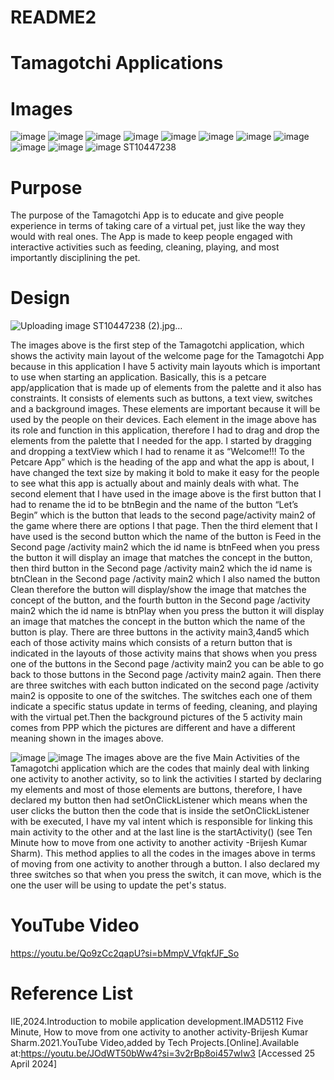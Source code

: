 # README2
# Tamagotchi Applications
# Images
![image](https://github.com/ST10447238/README2/assets/160851446/2fbac222-f86b-44de-b694-9ac49f6bd3aa)
![image](https://github.com/ST10447238/README2/assets/160851446/f3595a29-fa9c-4690-8e5c-56c30a591e11)
![image](https://github.com/ST10447238/README2/assets/160851446/889fefad-8fef-4ce1-a6e7-72b772ee6852)
![image](https://github.com/ST10447238/README2/assets/160851446/c3399b2f-8918-4fdb-aefd-4ca037745b49)
![image](https://github.com/ST10447238/README2/assets/160851446/b7737f79-ce77-45d6-90a2-545e1a03cce6)
![image](https://github.com/ST10447238/README2/assets/160851446/577acfc3-cdaa-42c3-b300-a085b279528f)
![image](https://github.com/ST10447238/README2/assets/160851446/6d811fca-f092-4860-9552-b62bb5b08b9f)
![image](https://github.com/ST10447238/README2/assets/160851446/f75d3b9e-2a5f-43cc-b596-b28f8268ce98)
![image](https://github.com/ST10447238/README2/assets/160851446/8512a491-f1cf-4477-8780-2e5180cec845)
![image](https://github.com/ST10447238/README2/assets/160851446/a191674b-9e9c-453a-91cd-4a82ba7b0d7e)
![image ST10447238](https://github.com/ST10447238/README2/assets/160851446/37bcad38-c923-4b7c-98e4-017a7171723a)
# Purpose
The purpose of the Tamagotchi App is to educate and give people experience in terms of taking care of a virtual pet, just like the way they would with real ones. The App is made to keep people engaged with interactive activities such as feeding, cleaning, playing, and most importantly disciplining the pet.
# Design
![Uploading image ST10447238 (2).jpg…]()

The images above is the first step of the Tamagotchi application, which shows the activity main layout of the welcome page for the Tamagotchi App because in this application I have 5 activity main layouts which is important to use when starting an application. Basically, this is a petcare app/application that is made up of elements from the palette and it also has constraints. It consists of elements such as buttons, a text view, switches  and a background images. These elements are important because it will be used by the people on their devices. Each element in the image above has its role and function in this application, therefore I had to drag and drop the elements from the palette that I needed for the app. I started by dragging and dropping a textView which I had to rename it as “Welcome!!! To the Petcare App” which is the heading of the app and what the app is about, I have changed the text size by making it bold to make it easy for the people to see what this app is actually about and mainly deals with what. The second element that I have used in the image above is the first button that I had to rename the id to be btnBegin and the name of the button “Let’s Begin” which is the button that leads to the second page/activity main2 of the game where there are options I that page. Then the third element that I have used is the second button which the name of the button is Feed in the Second page /activity main2 which the id name is btnFeed when you press the button it will display an image that matches the concept in the button, then third button in the Second page /activity main2 which the id name is btnClean in the Second page /activity main2 which I also named the button Clean therefore the button will display/show the image that matches the concept of the button, and the fourth button in the Second page /activity main2 which the id name is btnPlay when you press the button it will display an image that matches the concept in the button which the name of the button is play. There are three buttons in the activity main3,4and5 which each of those activity mains which consists of a return button that is indicated in the layouts of those activity mains that shows when you press one of the buttons in the Second page /activity main2 you can be able to go back to those buttons in the Second page /activity main2 again. Then there are three switches with each button indicated on the second page /activity main2 is opposite to one of the switches. The switches each one of them indicate a specific status update in terms of feeding, cleaning, and playing with the virtual pet.Then the background pictures of the 5 activity main comes from PPP which the pictures are different and have a different meaning shown in the images above.

![image](https://github.com/ST10447238/README2/assets/160851446/c5cd0d59-8db6-4f34-b594-2f67dcaaf6f9)
![image](https://github.com/ST10447238/README2/assets/160851446/0d0276cb-6b78-4ee6-a90a-e8ae9920d2a4)
The images above are the five Main Activities of the Tamagotchi application which are the codes that mainly deal with linking one activity to another activity, so to link the activities I started by declaring my elements and most of those elements are buttons, therefore, I have declared my button then had setOnClickListener which means when the user clicks the button then the code that is inside the setOnClickListener with be executed, I have my val intent which is responsible for linking this main activity to the other and at the last line is the startActivity() (see Ten Minute how to move from one activity to another activity -Brijesh Kumar Sharm). This method applies to all the codes in the images above in terms of moving from one activity to another through a button. I also declared my three switches so that when you press the switch, it can move, which is the one the user will be using to update the pet's status.
# YouTube Video
https://youtu.be/Qo9zCc2qapU?si=bMmpV_VfqkfJF_So
# Reference List
 IIE,2024.Introduction to mobile application development.IMAD5112
 Five Minute, How to move from one activity to another activity-Brijesh Kumar Sharm.2021.YouTube Video,added by Tech Projects.[Online].Available at:https://youtu.be/JOdWT50bWw4?si=3v2rBp8oi457wIw3 [Accessed 25 April 2024]
